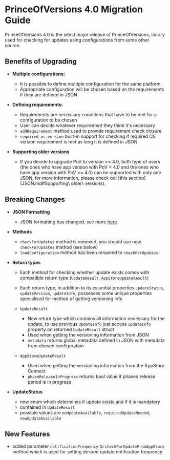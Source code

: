 # PrinceOfVersions 4.0 Migration Guide

PrinceOfVersions 4.0 is the latest major release of PrinceOfVersions, library used for checking for updates using configurations from some other source.

## Benefits of Upgrading

* **Multiple configurations:**

  * It is possible to define multiple configuration for the same platform
  * Appropriate configuration will be chosen based on the requirements if they are defined in JSON


* **Defining requirements:**

  * Requirements are necessary conditions that have to be met for a configuration to be chosen
  * User can decide whatever requirement they think it's necessary
  * `addRequirement` method used to provide requirement check closure
  * `required_os_version` built-in support for checking if required OS version requirement is met as long it is defined in JSON


* **Supporting older versions**

  * If you decide to upgrade PoV to version >= 4.0, both type of users (the ones who have app version with PoV < 4.0 and the ones who have app version with PoV >= 4.0) can be supported with only one JSON, for more information, please check out [this section](JSON.md#Supporting\ older\ versions).

## Breaking Changes

* **JSON Formatting**

  * JSON formatting has changed, see more [here](JSON.md)


* **Methods**

  * `checkForUpdates` method is removed, you should use new `checkForUpdates` method (see below)
  * `loadConfiguration` method has been renamed to `checkForUpdates`


* **Return types**

  * Each method for checking whether update exists comes with compatible return type (`UpdateResult`, `AppStoreUpdateResult`)
  * Each return type, in addition to its essential properties `updateStatus`, `updateVersion`, `updateInfo`, possesses some unique properties specialised for method of getting versioning info

  * `UpdateResult`

    * New return type which contains all information necessary for the update, to use previous `UpdateInfo` just access `updateInfo` property on returned `UpdateResult` struct
    * Used when getting the versioning information from JSON
    * `metadata` returns global metadata defined in JSON with metadata from chosen configuration

  * `AppStoreUpdateResult`

    * Used when getting the versioning information from the AppStore Connect
    * `phaseReleaseInProgress` returns bool value if phased release period is in progress


* **UpdateStatus**

  * new enum which determines if update exists and if it is mandatory
  * contained in `UpdateResult`
  * possible values are `noUpdateAvailable`, `requiredUpdateNeeded`, `newUpdateAvailable`

## New Features

* added parameter `notificationFrequency` to `checkForUpdateFromAppStore` method which is used for setting desired update notification frequency
